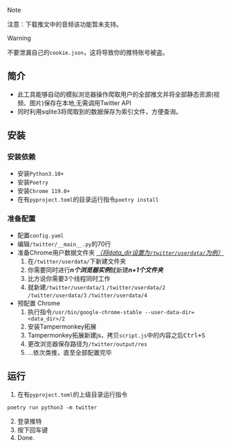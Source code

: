 > [!NOTE]  
> 注意：下载推文中的音频该功能暂未支持。

> [!WARNING]
> 不要泄漏自己的`cookie.json`，这将导致你的推特账号被盗。

## 简介
- 此工具能够自动的模拟浏览器操作爬取用户的全部推文并将全部静态资源(视频、图片)保存在本地,无需调用Twitter API
- 同时利用sqlite3将爬取到的数据保存为索引文件，方便查询。
## 安装
### 安装依赖
- 安装`Python3.10+`
- 安装`Poetry`
- 安装`Chrome 119.0+`
- 在有`pyproject.toml`的目录运行指令`poetry install`
### 准备配置
- 配置`config.yaml`
- 编辑`/twitter/__main__.py`的70行
- 准备Chrome用户数据文件夹 <u>*（将data_dir设置为`/twitter/userdata/`为例）*</u>
  1. 在`/twitter/userdata/`下新建文件夹
  2. 你需要同时进行***n个浏览器实例***就新建***n+1个文件夹***
  3. 比方说你需要3个线程同时工作
  4. 就新建`/twitter/userdata/1` `/twitter/userdata/2` `/twitter/userdata/3`  `/twitter/userdata/4` 
- 预配置 Chrome
  1. 执行指令`/usr/bin/google-chrome-stable --user-data-dir=<data_dir>/2`
  2. 安装Tampermonkey拓展
  3. Tampermonkey拓展新建js，拷贝`script.js`中的内容之后<kbd>Ctrl+S</kbd>
  4. 更改浏览器保存路径为`/twitter/output/res`
  5. ...依次类推，直至全部配置完毕
## 运行
1. 在有`pyproject.toml`的上级目录运行指令
```commandline
poetry run python3 -m twitter
```
2. 登录推特
3. 按下回车键
4. Done.
